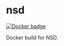 # nsd

[![Docker
badge](http://docker0.serv.pw:8080/docku/nsd)](https://registry.hub.docker.com/u/docku/nsd/)

Docker build for NSD.
